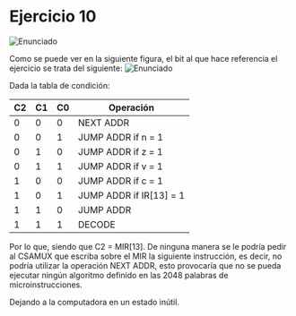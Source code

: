 # Ejercicio 10

![Enunciado](https://github.com/Lukas-De-Angelis-Riva/Estructura-Assembly/blob/master/Guia7/Ejercicio10/Enunciado.JPG)


Como se puede ver en la siguiente figura, el bit al que hace referencia el ejercicio se trata del siguiente:
![Enunciado](https://github.com/Lukas-De-Angelis-Riva/Estructura-Assembly/blob/master/Guia7/Ejercicio10/MIR13.png)


Dada la tabla de condición:

|C2|C1|C0|Operación			 		|
|--|--|--|--------------------------|
| 0| 0| 0| NEXT ADDR 		 		|
| 0| 0| 1| JUMP ADDR if n = 1		|
| 0| 1| 0| JUMP ADDR if z = 1		|
| 0| 1| 1| JUMP ADDR if v = 1		|
| 1| 0| 0| JUMP ADDR if c = 1		|
| 1| 0| 1| JUMP ADDR if IR[13] = 1	|
| 1| 1| 0| JUMP ADDR 		 		|
| 1| 1| 1| DECODE	 		 		|

Por lo que, siendo que C2 = MIR[13]. De ninguna manera se le podría pedir al CSAMUX que escriba sobre el MIR la siguiente instrucción, es decir, no podría utilizar la operación NEXT ADDR, esto provocaría que no se pueda ejecutar ningún algoritmo definido en las 2048 palabras de microinstrucciones.

Dejando a la computadora en un estado inútil.